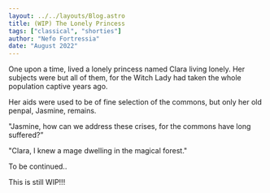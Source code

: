 ```yaml
---
layout: ../../layouts/Blog.astro
title: (WIP) The Lonely Princess
tags: ["classical", "shorties"]
author: "Nefo Fortressia"
date: "August 2022"
---
```


One upon a time, lived a lonely princess named Clara living lonely. Her subjects were but all of them, for the Witch Lady had taken the whole population captive years ago. 

Her aids were used to be of fine selection of the commons, but only her old penpal, Jasmine, remains.

"Jasmine, how can we address these crises, for the commons have long suffered?”

"Clara, I knew a mage dwelling in the magical forest."

To be continued..

This is still WIP!!!